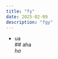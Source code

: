 ```yaml
---
title: "fy"
date: 2025-02-09
description: "fgy"
---
```


<ul><li><p>ua<br>## aha<br><em>ha</em> </p></li></ul>